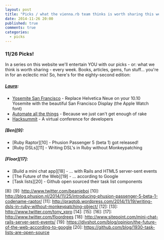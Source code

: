 ```yaml
---
layout: post
title: "Picks / what the vienna.rb team thinks is worth sharing this week"
date: 2014-11-26 20:00
published: true
comments: true
categories:
  - picks
---
```


### 11/26 Picks!

In a series on this website we'll entertain YOU with our picks - or: what we think is worth sharing - every week.
Books, articles, gems, fun stuff... you're in for an eclectic mix! So, here's for the eighty-second edition:

##### [Laura][1]:
  - [Yosemite San Francisco][2] - Replace Helvetica Neue on your 10.10 Yosemite with the beautiful San Francisco Display (the Apple Watch font)
  - [Automate all the things][3] - Because we just can't get enough of rake
  - [Hacksummit][4] - A virtual conference for developers

##### [Ben][9]:
  - [Ruby Raptor][10] - Phusion Passenger 5 (beta 1) got released!
  - [Ruby DSLs][11] - Writing DSL's in Ruby without Monkeypatching

##### [Floor][17]:
  - [Build a mini chat app][18] - ... with Rails and HTML5 server-sent events
  - [The Future of the Web][19] - ... according to Google
  - [Task lists][20] - Github open sourced their task list components

[1]: http://www.twitter.com/alicetragedy
[2]: https://github.com/wellsriley/YosemiteSanFranciscoFont
[3]: http://www.sitepoint.com/rake-automate-things
[4]: https://hacksummit.org
[5]: http://www.twitter.com/alexandertacho
[6]:
[7]:
[8]:
[9]: http://www.twitter.com/beanieboi
[10]: http://blog.phusion.nl/2014/11/25/introducing-phusion-passenger-5-beta-1-codename-raptor/
[11]: http://pragtob.wordpress.com/2014/11/19/writing-dsls-in-ruby-without-monkeypatching-object/
[12]:
[13]: http://www.twitter.com/tony_xpro
[14]:
[15]:
[16]:
[17]: http://www.twitter.com/floordrees
[18]: http://www.sitepoint.com/mini-chat-rails-server-sent-events/
[19]: https://divshot.com/blog/opinion/the-future-of-the-web-according-to-google
[20]: https://github.com/blog/1930-task-lists-are-open-source
